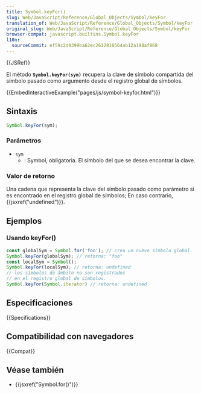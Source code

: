 ```yaml
---
title: Symbol.keyFor()
slug: Web/JavaScript/Reference/Global_Objects/Symbol/keyFor
translation_of: Web/JavaScript/Reference/Global_Objects/Symbol/keyFor
original_slug: Web/JavaScript/Reference/Global_Objects/Symbol/keyFor
browser-compat: javascript.builtins.Symbol.keyFor
l10n:
  sourceCommit: ef59c2d0399ba62ec2632810564ab12a198af868
---
```


{{JSRef}}

El método **`Symbol.keyFor(sym)`** recupera la clave de símbolo compartida del símbolo pasado como argumento desde el registro global de símbolos.

{{EmbedInteractiveExample("pages/js/symbol-keyfor.html")}}

## Sintaxis

```js
Symbol.keyFor(sym);
```

### Parámetros

- `sym`
  - : Symbol, obligatoria. El símbolo del que se desea encontrar la clave.

### Valor de retorno

Una cadena que representa la clave del símbolo pasado como parámetro si es encontrado en el registro global de símbolos; En caso contrario, {{jsxref("undefined")}}.

## Ejemplos

### Usando keyFor()

```js
const globalSym = Symbol.for('foo'); // crea un nuevo símbolo global 
Symbol.keyFor(globalSym); // retorna: "foo"
const localSym = Symbol();
Symbol.keyFor(localSym); // retorna: undefined
// los símbolos de ámbito no son registrados
// en el registro global de símbolos.
Symbol.keyFor(Symbol.iterator) // retorna: undefined
```

## Especificaciones

{{Specifications}}

## Compatibilidad con navegadores

{{Compat}}

## Véase también

- {{jsxref("Symbol.for()")}}
